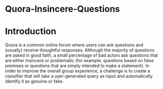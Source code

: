 # Quora-Insincere-Questions
# Introduction
Quora is a common online forum where users can ask questions and (usually) receive
thoughtful responses. Although the majority of questions are asked in good faith, a
small percentage of bad actors ask questions that are either insincere or problematic
(for example, questions based on false premises or questions that are simply intended
to make a statement). In order to improve the overall group experience, a challenge is
to create a classifier that will take a user-generated query as input and automatically
identify it as genuine or fake.